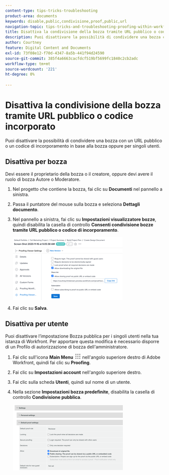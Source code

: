 ```yaml
---
content-type: tips-tricks-troubleshooting
product-area: documents
keywords: disable,public,condivisione,proof,public,url
navigation-topic: tips-tricks-and-troubleshooting-proofing-within-workfront
title: Disattiva la condivisione della bozza tramite URL pubblico o codice incorporato
description: Puoi disattivare la possibilità di condividere una bozza con un URL pubblico o un codice di incorporamento in base alla bozza oppure per singoli utenti.
author: Courtney
feature: Digital Content and Documents
exl-id: 73f08e12-f70d-4347-8a5b-441f94d24590
source-git-commit: 385f4a6663cacfdcf519bf5699fc1840c2cb2adc
workflow-type: tm+mt
source-wordcount: '221'
ht-degree: 0%

---
```


# Disattiva la condivisione della bozza tramite URL pubblico o codice incorporato

Puoi disattivare la possibilità di condividere una bozza con un URL pubblico o un codice di incorporamento in base alla bozza oppure per singoli utenti.

## Disattiva per bozza

Devi essere il proprietario della bozza o il creatore, oppure devi avere il ruolo di bozza Autore o Moderatore.

1. Nel progetto che contiene la bozza, fai clic su **Documenti** nel pannello a sinistra.
1. Passa il puntatore del mouse sulla bozza e seleziona **Dettagli documento**.
1. Nel pannello a sinistra, fai clic su **Impostazioni visualizzatore bozze**, quindi disabilita la casella di controllo **Consenti condivisione bozze tramite URL pubblico o codice di incorporamento**.

   ![Impostazioni visualizzatore bozza](assets/proofing-viewer-settings-350x200.png)

1. Fai clic su **Salva**.

## Disattiva per utente

Puoi disattivare l’impostazione Bozza pubblica per i singoli utenti nella tua istanza di Workfront. Per apportare questa modifica è necessario disporre di un Profilo di autorizzazione di bozza dell&#39;amministratore.

1. Fai clic sull&#39;icona **Main Menu** ![Main Menu icon](assets/main-menu-icon.png) nell&#39;angolo superiore destro di Adobe Workfront, quindi fai clic su **Proofing**.
1. Fai clic su **Impostazioni account** nell&#39;angolo superiore destro.
1. Fai clic sulla scheda **Utenti**, quindi sul nome di un utente.
1. Nella sezione **Impostazioni bozza predefinite**, disabilita la casella di controllo **Condivisione pubblica**.

   ![Condivisione pubblica](assets/default-proof-settings--public-sharing-350x210.png)

